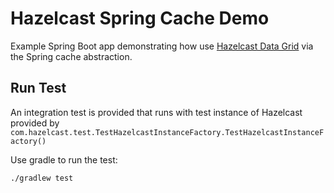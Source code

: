 # Hazelcast Spring Cache Demo

Example Spring Boot app demonstrating how use [Hazelcast Data Grid] via the Spring cache abstraction.

## Run Test

An integration test is provided that runs with test instance of Hazelcast provided by `com.hazelcast.test.TestHazelcastInstanceFactory.TestHazelcastInstanceFactory()`

Use gradle to run the test:

```bash
./gradlew test
```

[Hazelcast Data Grid]: https://hazelcast.org/